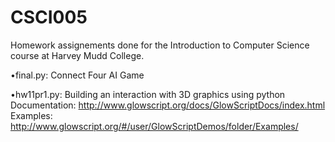 # CSCI005
Homework assignements done for the Introduction to Computer Science course at Harvey Mudd College.

•final.py: Connect Four AI Game

•hw11pr1.py: Building an interaction with 3D graphics using python
  <br>Documentation: http://www.glowscript.org/docs/GlowScriptDocs/index.html 
  <br>Examples: http://www.glowscript.org/#/user/GlowScriptDemos/folder/Examples/
